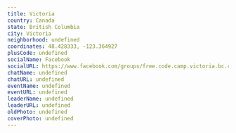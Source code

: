 ```yaml
---
title: Victoria
country: Canada
state: British Columbia
city: Victoria
neighborhood: undefined
coordinates: 48.428333, -123.364927
plusCode: undefined
socialName: Facebook
socialURL: https://www.facebook.com/groups/free.code.camp.victoria.bc.canada
chatName: undefined
chatURL: undefined
eventName: undefined
eventURL: undefined
leaderName: undefined
leaderURL: undefined
oldPhoto: undefined
coverPhoto: undefined
---
```

